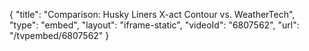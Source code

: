 {
    "title": "Comparison: Husky Liners X-act Contour vs. WeatherTech",
    "type": "embed",
    "layout": "iframe-static",
    "videoId": "6807562",
    "url": "\/tvpembed\/6807562"
}
